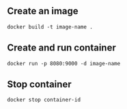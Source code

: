 ## Create an image

```
docker build -t image-name .
```

## Create and run container

```
docker run -p 8080:9000 -d image-name
```

## Stop container

```
docker stop container-id
```
